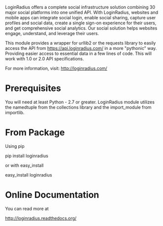 LoginRadius offers a complete social infrastructure solution combining 30 major social platforms into one unified API.
With LoginRadius, websites and mobile apps can integrate social login, enable social sharing, capture user profiles and
social data, create a single sign-on experience for their users, and get comprehensive social analytics.
Our social solution helps websites engage, understand, and leverage their users.

This module provides a wrapper for urllib2 or the requests library to easily access the API from
https://api.loginradius.com/ in a more "pythonic" way. Providing easier access to essential data in a few lines of code.
This will work with 1.0 or 2.0 API specifications.

For more information, visit: http://loginradius.com/

Prerequisites
========

You will need at least Python - 2.7 or greater. LoginRadius module utilizes the namedtuple from the collections library
and the import_module from importlib.

From Package
=========

Using pip

pip install loginradius

or with easy_install

easy_install loginradius

Online Documentation
======

You can read more at

http://loginradius.readthedocs.org/
